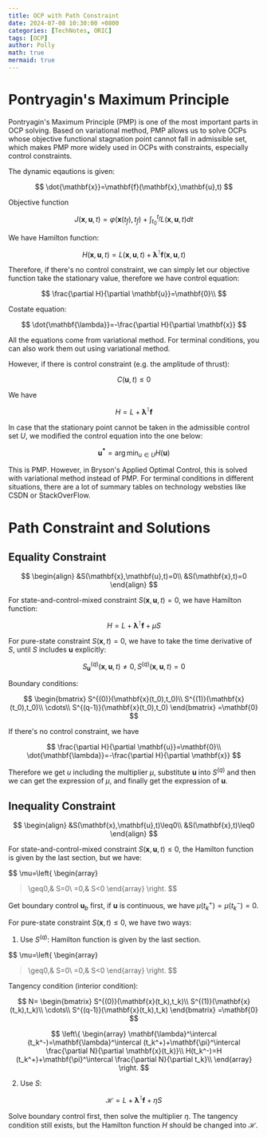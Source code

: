 ```yaml
---
title: OCP with Path Constraint
date: 2024-07-08 10:30:00 +0800
categories: [TechNotes, ORIC]
tags: [OCP]
author: Polly
math: true
mermaid: true
---
```


# Pontryagin's Maximum Principle

Pontryagin's Maximum Principle (PMP) is one of the most important parts in OCP solving. Based on variational method, PMP allows us to solve OCPs whose objective functional stagnation point cannot fall in admissible set, which makes PMP more widely used in OCPs with constraints, especially control constraints.

The dynamic eqautions is given:

$$
\dot{\mathbf{x}}=\mathbf{f}(\mathbf{x},\mathbf{u},t)
$$


Objective function 

$$
J(\mathbf{x},\mathbf{u},t)=\varphi(\mathbf{x}(t_f),t_f)+\int_{t_0}^{t_f}L(\mathbf{x},\mathbf{u},t)dt
$$

We have Hamilton function:

$$
H(\mathbf{x},\mathbf{u},t)=L(\mathbf{x},\mathbf{u},t)+\mathbf{\lambda}^\intercal \mathbf{f}(\mathbf{x},\mathbf{u},t)
$$

Therefore, if there's no control constraint, we can simply let our objective function take the stationary value, therefore we have control equation:

$$
\frac{\partial H}{\partial \mathbf{u}}=\mathbf{0}\\
$$

Costate equation:

$$
\dot{\mathbf{\lambda}}=-\frac{\partial H}{\partial \mathbf{x}}
$$

All the equations come from variational method. For terminal conditions, you can also work them out using variational method.

However, if there is control constraint (e.g. the amplitude of thrust):

$$
C(\mathbf{u},t)\leq 0
$$

We have

$$
H=L+\mathbf{\lambda}^\intercal \mathbf{f}
$$

In case that the stationary point cannot be taken in the admissible control set $U$, we modified the control equation into the one below:

$$
\mathbf{u^*}=\arg \min_{u\in U}H(\mathbf{u})
$$

This is PMP. However, in Bryson's Applied Optimal Control, this is solved with variational method instead of PMP. For terminal conditions in different situations, there are a lot of summary tables on technology websties like CSDN or StackOverFlow.

# Path Constraint and Solutions

## Equality Constraint

$$
\begin{align}
&S(\mathbf{x},\mathbf{u},t)=0\\
&S(\mathbf{x},t)=0
\end{align}
$$

For state-and-control-mixed constraint $S(\mathbf{x},\mathbf{u},t)=0$, we have Hamilton function:

$$
H=L+\mathbf{\lambda}^\intercal \mathbf{f}+\mu S
$$

For pure-state constraint $S(\mathbf{x},t)=0$, we have to take the time derivative of $S$, until $S$ includes $\mathbf{u}$ explicitly:

$$
S^{(q)}_{\mathbf{u}}(\mathbf{x},\mathbf{u},t)\neq0, S^{(q)}(\mathbf{x},\mathbf{u},t)=0
$$

Boundary conditions:

$$
\begin{bmatrix}
S^{(0)}(\mathbf{x}(t_0),t_0)\\
S^{(1)}(\mathbf{x}(t_0),t_0)\\
\cdots\\
S^{(q-1)}(\mathbf{x}(t_0),t_0)
\end{bmatrix}
=\mathbf{0}
$$

If there's no control constraint, we have

$$
\frac{\partial H}{\partial \mathbf{u}}=\mathbf{0}\\
\dot{\mathbf{\lambda}}=-\frac{\partial H}{\partial \mathbf{x}}
$$

Therefore we get $u$ including the multiplier $\mu$, substitute $\mathbf{u}$ into $S^{(q)}$ and then we can get the expression of $\mu$, and finally get the expression of $\mathbf{u}$.

## Inequality Constraint

$$
\begin{align}
&S(\mathbf{x},\mathbf{u},t)\leq0\\
&S(\mathbf{x},t)\leq0
\end{align}
$$

For state-and-control-mixed constraint $S(\mathbf{x},\mathbf{u},t)\leq0$, the Hamilton function is given by the last section, but we have:

$$
\mu=\left\{
\begin{array}
>\geq0,& S=0\\
=0,&	S<0
\end{array}
\right.
$$

Get boundary control $\mathbf{u}_b$ first, if $\mathbf{u}$ is continuous, we have $\mu(t_k^+)=\mu(t_k^-)=0$. 

For pure-state constraint $S(\mathbf{x},t)\leq0$, we have two ways:

1. Use $S^{(q)}$: Hamilton function is given by the last section.

$$
\mu=\left\{
\begin{array}
>\geq0,& S=0\\
=0,&	S<0
\end{array}
\right.
$$

Tangency condition (interior condition): 

$$
N=
\begin{bmatrix}
S^{(0)}(\mathbf{x}(t_k),t_k)\\
S^{(1)}(\mathbf{x}(t_k),t_k)\\
\cdots\\
S^{(q-1)}(\mathbf{x}(t_k),t_k)
\end{bmatrix}
=\mathbf{0}
$$

$$
\left\{
\begin{array}
\mathbf{\lambda}^\intercal (t_k^-)=\mathbf{\lambda}^\intercal (t_k^+)+\mathbf{\pi}^\intercal \frac{\partial N}{\partial \mathbf{x}(t_k)}\\
H(t_k^-)=H (t_k^+)+\mathbf{\pi}^\intercal \frac{\partial N}{\partial t_k}\\
\end{array}
\right.
$$



2. Use $S$:

$$
\mathcal{H}=L+\mathbf{\lambda}^\intercal \mathbf{f}+\eta S
$$

Solve boundary control first, then solve the multiplier $\eta$. The tangency condition still exists, but the Hamilton function $H$ should be changed into $\mathcal{H}$.
